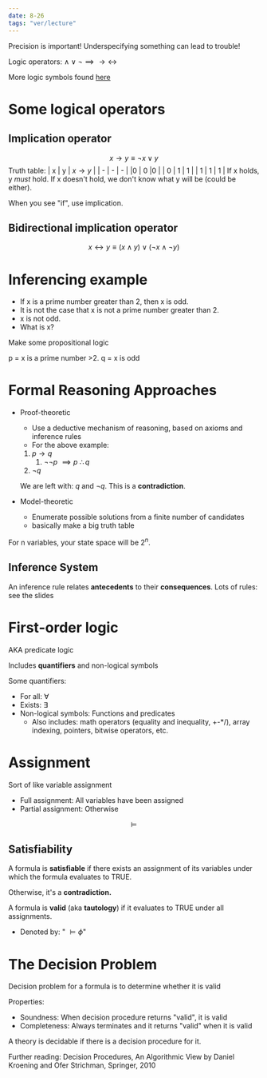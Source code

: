 ```yaml
---
date: 8-26
tags: "ver/lecture"
---
```

Precision is important! Underspecifying something can lead to trouble!

Logic operators: $\land \lor \lnot \implies \rightarrow \leftrightarrow$

More logic symbols found [here](https://en.wikipedia.org/wiki/List_of_logic_symbols)

# Some logical operators
## Implication operator
$$ x \rightarrow y \equiv \lnot x \lor y $$
Truth table:
| x | y | $x \rightarrow y$ |
| - | - | - |
|0 | 0 |0 |
| 0 | 1 | 1 |
| 1 | 1 | 1 |
If x holds, y *must* hold.
If x doesn't hold, we don't know what y will be (could be either).

When you see "if", use implication.

## Bidirectional implication operator
$$ x \leftrightarrow y \equiv (x \land y) \lor (\lnot x \land \lnot y) $$

# Inferencing example
- If x is a prime number greater than 2, then x is odd.
- It is not the case that x is not a prime number greater than 2.
- x is not odd.
- What is x?

Make some propositional logic

p = x is a prime number >2.
q = x is odd


# Formal Reasoning Approaches
- Proof-theoretic
	- Use a deductive mechanism of reasoning, based on axioms and inference rules
	- For the above example:
	1. $p \rightarrow q$
		1. $\lnot\lnot p$
		$\implies p$
		$\therefore q$
	3. $\lnot q$

	We are left with: $q$ and $\lnot q$. This is a **contradiction**.

- Model-theoretic
	- Enumerate possible solutions from a finite number of candidates
	- basically make a big truth table

For n variables, your state space will be $2^n$.


## Inference System
An inference rule relates **antecedents** to their **consequences**.
Lots of rules: see the slides

# First-order logic
AKA predicate logic

Includes **quantifiers** and non-logical symbols

Some quantifiers:
- For all: $\forall$
- Exists: $\exists$
- Non-logical symbols: Functions and predicates
	- Also includes: math operators (equality and inequality, +-\*/), array indexing, pointers, bitwise operators, etc.

# Assignment
Sort of like variable assignment

- Full assignment: All variables have been assigned
- Partial assignment: Otherwise

$$\models$$
## Satisfiability
A formula is **satisfiable** if there exists an assignment of its variables under which the formula evaluates to TRUE.

Otherwise, it's a **contradiction.**

A formula is **valid** (aka **tautology**) if it evaluates to TRUE under all assignments.
- Denoted by: " $\models \phi$"


# The Decision Problem
Decision problem for a formula is to determine whether it is valid

Properties:
- Soundness: When decision procedure returns "valid", it is valid
- Completeness: Always terminates and it returns "valid" when it is valid

A theory is decidable if there is a decision procedure for it.

Further reading: Decision Procedures, An Algorithmic View by Daniel Kroening and Ofer Strichman, Springer, 2010



